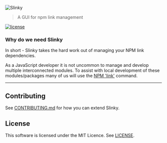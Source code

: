 ![Slinky](https://github.com/rodleviton/slinky/blob/master/images/slinky-masthead.png)

> A GUI for npm link management

[![license](https://img.shields.io/github/license/mashape/apistatus.svg?maxAge=2592000)]()

### Why do we need Slinky
In short - Slinky takes the hard work out of managing your NPM link dependencies.

As a JavaScript developer it is not uncommon to manage and develop multiple interconnected modules. To assist with 
local development of these modules/packages many of us will use the [NPM 'link'](https://docs.npmjs.com/cli/link) command.

---

## Contributing

See [CONTRIBUTING.md](CONTRIBUTING.md) for how you can extend Slinky.

## License

This software is licensed under the MIT Licence. See [LICENSE](https://github.com/rodleviton/slinky/blob/master/LICENSE.md).